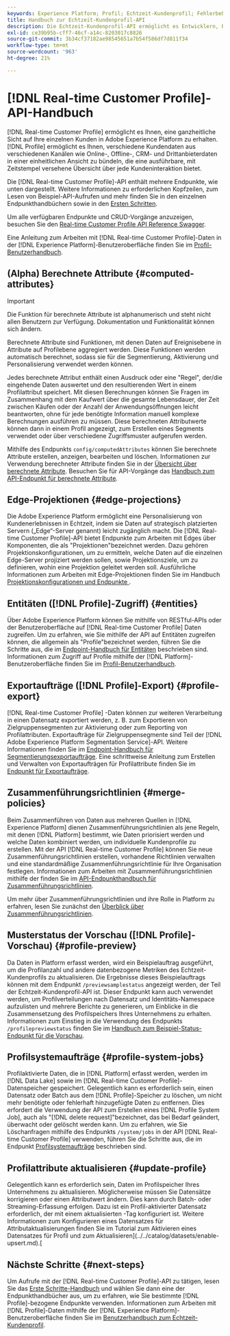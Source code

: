 ```yaml
---
keywords: Experience Platform; Profil; Echtzeit-Kundenprofil; Fehlerbehebung; API; einheitliches Profil; Einheitliches Profil; einheitliches Profil; Profil; rtcp; Profil aktivieren; Profil aktivieren; Profil aktivieren
title: Handbuch zur Echtzeit-Kundenprofil-API
description: Die Echtzeit-Kundenprofil-API ermöglicht es Entwicklern, Profildaten zu untersuchen und mit ihnen zu arbeiten, einschließlich Anzeigen von Profilen, Erstellen und Aktualisieren von Zusammenführungsrichtlinien, Exportieren oder Beispielprofildaten und Löschen von Profildaten, die nicht mehr benötigt werden oder fehlerhaft hinzugefügt wurden. In diesem Handbuch erfahren Sie, wie Sie wichtige Vorgänge mit der API durchführen.
exl-id: ce39b95b-cff7-46cf-a14c-8203017c8826
source-git-commit: 3b34cf37182ae98545651a7b54f586df7d811f34
workflow-type: tm+mt
source-wordcount: '963'
ht-degree: 21%

---
```


# [!DNL Real-time Customer Profile]-API-Handbuch

[!DNL Real-time Customer Profile] ermöglicht es Ihnen, eine ganzheitliche Sicht auf Ihre einzelnen Kunden in Adobe Experience Platform zu erhalten. [!DNL Profile] ermöglicht es Ihnen, verschiedene Kundendaten aus verschiedenen Kanälen wie Online-, Offline-, CRM- und Drittanbieterdaten in einer einheitlichen Ansicht zu bündeln, die eine ausführbare, mit Zeitstempel versehene Übersicht über jede Kundeninteraktion bietet.

Die [!DNL Real-time Customer Profile]-API enthält mehrere Endpunkte, wie unten dargestellt. Weitere Informationen zu erforderlichen Kopfzeilen, zum Lesen von Beispiel-API-Aufrufen und mehr finden Sie in den einzelnen Endpunkthandbüchern sowie in den [Ersten Schritten](getting-started.md).

Um alle verfügbaren Endpunkte und CRUD-Vorgänge anzuzeigen, besuchen Sie den [Real-time Customer Profile API Reference Swagger](https://www.adobe.com/go/profile-apis-en).

Eine Anleitung zum Arbeiten mit [!DNL Real-time Customer Profile]-Daten in der [!DNL Experience Platform]-Benutzeroberfläche finden Sie im [Profil-Benutzerhandbuch](../ui/user-guide.md).

## (Alpha) Berechnete Attribute {#computed-attributes}

>[!IMPORTANT]
>
>Die Funktion für berechnete Attribute ist alphanumerisch und steht nicht allen Benutzern zur Verfügung. Dokumentation und Funktionalität können sich ändern.

Berechnete Attribute sind Funktionen, mit denen Daten auf Ereignisebene in Attribute auf Profilebene aggregiert werden. Diese Funktionen werden automatisch berechnet, sodass sie für die Segmentierung, Aktivierung und Personalisierung verwendet werden können.

Jedes berechnete Attribut enthält einen Ausdruck oder eine &quot;Regel&quot;, der/die eingehende Daten auswertet und den resultierenden Wert in einem Profilattribut speichert. Mit diesen Berechnungen können Sie Fragen im Zusammenhang mit dem Kaufwert über die gesamte Lebensdauer, der Zeit zwischen Käufen oder der Anzahl der Anwendungsöffnungen leicht beantworten, ohne für jede benötigte Information manuell komplexe Berechnungen ausführen zu müssen. Diese berechneten Attributwerte können dann in einem Profil angezeigt, zum Erstellen eines Segments verwendet oder über verschiedene Zugriffsmuster aufgerufen werden.

Mithilfe des Endpunkts `config/computedAttributes` können Sie berechnete Attribute erstellen, anzeigen, bearbeiten und löschen. Informationen zur Verwendung berechneter Attribute finden Sie in der [Übersicht über berechnete Attribute](../computed-attributes/overview.md). Besuchen Sie für API-Vorgänge das [Handbuch zum API-Endpunkt für berechnete Attribute](../computed-attributes/ca-api.md).

## Edge-Projektionen {#edge-projections}

Die Adobe Experience Platform ermöglicht eine Personalisierung von Kundenerlebnissen in Echtzeit, indem sie Daten auf strategisch platzierten Servern („Edge“-Server genannt) leicht zugänglich macht. Die [!DNL Real-time Customer Profile]-API bietet Endpunkte zum Arbeiten mit Edges über Komponenten, die als &quot;Projektionen&quot;bezeichnet werden. Dazu gehören Projektionskonfigurationen, um zu ermitteln, welche Daten auf die einzelnen Edge-Server projiziert werden sollen, sowie Projektionsziele, um zu definieren, wohin eine Projektion geleitet werden soll. Ausführliche Informationen zum Arbeiten mit Edge-Projektionen finden Sie im Handbuch [Projektionskonfigurationen und Endpunkte ](edge-projections.md).

## Entitäten ([!DNL Profile]-Zugriff) {#entities}

Über Adobe Experience Platform können Sie mithilfe von RESTful-APIs oder der Benutzeroberfläche auf [!DNL Real-time Customer Profile] Daten zugreifen. Um zu erfahren, wie Sie mithilfe der API auf Entitäten zugreifen können, die allgemein als &quot;Profile&quot;bezeichnet werden, führen Sie die Schritte aus, die im [Endpoint-Handbuch für Entitäten](entities.md) beschrieben sind. Informationen zum Zugriff auf Profile mithilfe der [!DNL Platform]-Benutzeroberfläche finden Sie im [Profil-Benutzerhandbuch](../ui/user-guide.md).

## Exportaufträge ([!DNL Profile]-Export) {#profile-export}

[!DNL Real-time Customer Profile] -Daten können zur weiteren Verarbeitung in einen Datensatz exportiert werden, z. B. zum Exportieren von Zielgruppensegmenten zur Aktivierung oder zum Reporting von Profilattributen. Exportaufträge für Zielgruppensegmente sind Teil der [!DNL Adobe Experience Platform Segmentation Service]-API. Weitere Informationen finden Sie im [Endpoint-Handbuch für Segmentierungsexportaufträge](../../profile/api/export-jobs.md). Eine schrittweise Anleitung zum Erstellen und Verwalten von Exportaufträgen für Profilattribute finden Sie im [Endpunkt für Exportaufträge](export-jobs.md).

## Zusammenführungsrichtlinien {#merge-policies}

Beim Zusammenführen von Daten aus mehreren Quellen in [!DNL Experience Platform] dienen Zusammenführungsrichtlinien als jene Regeln, mit denen [!DNL Platform] bestimmt, wie Daten priorisiert werden und welche Daten kombiniert werden, um individuelle Kundenprofile zu erstellen. Mit der API [!DNL Real-time Customer Profile] können Sie neue Zusammenführungsrichtlinien erstellen, vorhandene Richtlinien verwalten und eine standardmäßige Zusammenführungsrichtlinie für Ihre Organisation festlegen. Informationen zum Arbeiten mit Zusammenführungsrichtlinien mithilfe der finden Sie im [API-Endpunkthandbuch für Zusammenführungsrichtlinien](merge-policies.md).

Um mehr über Zusammenführungsrichtlinien und ihre Rolle in Platform zu erfahren, lesen Sie zunächst den [Überblick über Zusammenführungsrichtlinien](../merge-policies/overview.md).

## Musterstatus der Vorschau ([!DNL Profile]-Vorschau) {#profile-preview}

Da Daten in Platform erfasst werden, wird ein Beispielauftrag ausgeführt, um die Profilanzahl und andere datenbezogene Metriken des Echtzeit-Kundenprofils zu aktualisieren. Die Ergebnisse dieses Beispielauftrags können mit dem Endpunkt `/previewsamplestatus` angezeigt werden, der Teil der Echtzeit-Kundenprofil-API ist. Dieser Endpunkt kann auch verwendet werden, um Profilverteilungen nach Datensatz und Identitäts-Namespace aufzulisten und mehrere Berichte zu generieren, um Einblicke in die Zusammensetzung des Profilspeichers Ihres Unternehmens zu erhalten.  Informationen zum Einstieg in die Verwendung des Endpunkts `/profilepreviewstatus` finden Sie im [Handbuch zum Beispiel-Status-Endpunkt für die Vorschau](preview-sample-status.md).

## Profilsystemaufträge {#profile-system-jobs}

Profilaktivierte Daten, die in [!DNL Platform] erfasst werden, werden im [!DNL Data Lake] sowie im [!DNL Real-time Customer Profile]-Datenspeicher gespeichert. Gelegentlich kann es erforderlich sein, einen Datensatz oder Batch aus dem [!DNL Profile]-Speicher zu löschen, um nicht mehr benötigte oder fehlerhaft hinzugefügte Daten zu entfernen. Dies erfordert die Verwendung der API zum Erstellen eines [!DNL Profile System Job], auch als &quot;[!DNL delete request]&quot;bezeichnet, das bei Bedarf geändert, überwacht oder gelöscht werden kann. Um zu erfahren, wie Sie Löschanfragen mithilfe des Endpunkts `/system/jobs` in der API [!DNL Real-time Customer Profile] verwenden, führen Sie die Schritte aus, die im Endpunkt [Profilsystemaufträge](profile-system-jobs.md) beschrieben sind.

## Profilattribute aktualisieren {#update-profile}

Gelegentlich kann es erforderlich sein, Daten im Profilspeicher Ihres Unternehmens zu aktualisieren. Möglicherweise müssen Sie Datensätze korrigieren oder einen Attributwert ändern. Dies kann durch Batch- oder Streaming-Erfassung erfolgen. Dazu ist ein Profil-aktivierter Datensatz erforderlich, der mit einem aktualisierten -Tag konfiguriert ist. Weitere Informationen zum Konfigurieren eines Datensatzes für Attributaktualisierungen finden Sie im Tutorial zum Aktivieren eines Datensatzes für Profil und zum Aktualisieren](../../catalog/datasets/enable-upsert.md).[

## Nächste Schritte {#next-steps}

Um Aufrufe mit der [!DNL Real-time Customer Profile]-API zu tätigen, lesen Sie das [Erste Schritte-Handbuch](getting-started.md) und wählen Sie dann eine der Endpunkthandbücher aus, um zu erfahren, wie Sie bestimmte [!DNL Profile]-bezogene Endpunkte verwenden. Informationen zum Arbeiten mit [!DNL Profile]-Daten mithilfe der [!DNL Experience Platform]-Benutzeroberfläche finden Sie im [Benutzerhandbuch zum Echtzeit-Kundenprofil](../ui/user-guide.md).
